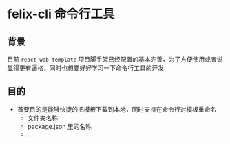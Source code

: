 # felix-cli 命令行工具

## 背景

目前 `react-web-template` 项目脚手架已经配置的基本完善，为了方便使用或者说显得更有逼格，同时也想要好好学习一下命令行工具的开发


## 目的

- 首要目的是能够快捷的把模板下载到本地，同时支持在命令行对模板重命名
  - 文件夹名称
  - package.json 里的名称
  - ...

